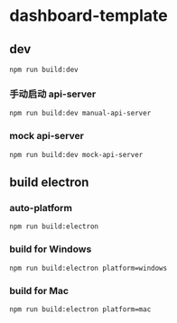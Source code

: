 # dashboard-template

## dev

`npm run build:dev`

### 手动启动 api-server

`npm run build:dev manual-api-server`

### mock api-server

`npm run build:dev mock-api-server`

## build electron

### auto-platform

`npm run build:electron`

### build for Windows

`npm run build:electron platform=windows`

### build for Mac

`npm run build:electron platform=mac`
